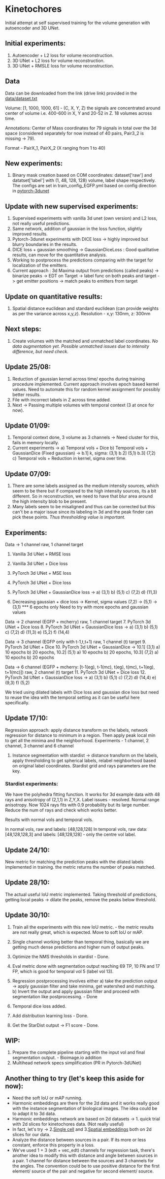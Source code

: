 # Kinetochores

Initial attempt at self supervised training for the volume generation with autoencoder and 3D UNet.

## Initial experiments:
1. Autoencoder + L2 loss for volume reconstruction.
2. 3D UNet + L2 loss for volume reconstruction.
3. 3D UNet + RMSLE loss for volume reconstruction.

## Data
Data can be downloaded from the link (drive link) provided in the [data/dataset.txt](https://github.com/kreshuklab/Kinetochores/blob/master/data/dataset.txt)

Volume: \[1, 1000, 1000, 61\] - (C, X, Y, Z) the signals are concentrated around center of volume i.e. 400-600 in X, Y and 20-52 in Z. 18 volumes across time.

Annotations: Center of Mass coordinates for 79 signals in total over the 3d space (considered separately for now instead of 40 pairs, Pair3_2 is missing -> 79).

Format - PairX\_1, PairX\_2 (X ranging from 1 to 40)

## New experiments:
1. Binary mask creation based on COM coordinates: dataset['raw'] and datatset['label'] with (1, 48, 128, 128) volume, label shape respectively. The configs are set in train\_config\_EGFP.yml
based on config direction in [pytorch-3dunet](https://github.com/wolny/pytorch-3dunet)


## Update with new supervised experiments:
1. Supervised experiments with vanilla 3d unet (own version) and L2 loss, not really useful predictions.
2. Same network, addition of gaussian in the loss function, slightly improved results.
2. Pytorch-3dunet experiments with DICE loss -> highly improved but blurry boundaries in the results.
3. DICE loss + gaussian smoothing -> GaussianDiceLoss : Good qualitative results, can move for the quantitative analysis.
4. Working to postprocess the predictions comparing with the target for localization of the emitters.
5. Current approach : 3d Maxima output from predictions (called peaks) -> binarize peaks -> EDT on Target -> label func on both peaks and target -> get emitter positions -> match peaks to emitters from target

## Update on quantitative results:
1. Spatial distance euclidean and standard euclidean (can provide weights as per the variance across x,y,z). Resolution - x,y: 130nm, z: 300nm

## Next steps:
1. Create volumes with the matched and unmatched label coordinates. *No data augmentation yet. Possible unmatched issues due to intensity difference, but need check.*

## Update 25/08:
1. Reduction of gaussian kernel across time/ epochs during training procedure implemented. Current approach involves epoch based kernel values. Need to automate this for random kernel assignment for possibly better results.
2. File with incorrect labels in Z across time added.
3. Next -> Passing multiple volumes with temporal context (3 at once for now).

## Update 01/09:
1. Temporal context done, 3 volume as 3 channels -> Need cluster for this, fails in memory locally.
2. Current experiments -> 
a) Temporal vols + Dice 
b) Temporal vols + GaussianDice (Fixed gaussian) -> b.1] k, sigma: (3,1) b.2] (5,1) b.3] (7,2)
c) Temporal vols + Reduction in kernel, sigma over time.

## Update 07/09:
1. There are some labels assigned as the medium intensity sources, which seem to be there but if compared to the high intensity sources, its a bit different. So in reconstruction, we need to have that blur area around the high intensity blob to be present.
2. Many labels seem to be misaligned and thus can be corrected but this can't be a major issue since its labeling in 3d and the peak finder can pick these points. *Thus thresholding value is important.*

## Experiments:
Data -> 1 channel raw, 1 channel target
1. Vanilla 3d UNet + RMSE loss
2. Vanilla 3d UNet + Dice loss
3. PyTorch 3d UNet + MSE loss
4. PyTorch 3d UNet + Dice loss
5. PyTorch 3d UNet + GaussianDice loss -> a) (3,1) b) (5,1) c) (7,2) d) (11,3)

6. Decreasing gaussian + dice loss -> Kernel, sigma values (7,2) -> (5,1) -> (3,1) *** 6 epochs only
Need to try with more epochs and gaussian values

Data -> 2 channel (EGFP + mcherry) raw, 1 channel target
7. PyTorch 3d UNet + Dice loss
8. PyTorch 3d UNet + GaussianDice loss -> a) (3,1) b) (5,1) c) (7,2) d) (11,3) e) (5,2) f) (14,4)

Data -> 3 channel (EGFP only with t-1,t,t+1) raw, 1 channel (t) target
9. PyTorch 3d UNet + Dice
10. PyTorch 3d UNet + GaussianDice -> 10.1] (3,1) a) 10 epochs b) 20 epochs, 10.2] (5,1) a) 10 epochs b) 20 epochs, 10.3] (7,2) a) 10 epochs b) 20 epochs

Data -> 6 channel (EGFP + mcherry: [t-1(eg), t-1(mc), t(eg), t(mc), t+1(eg), t+1(mc)]) raw, 2 channel (t) target
11. PyTorch 3d UNet + Dice loss
12. PyTorch 3d UNet + GaussianDice loss -> a) (3,1) b) (5,1) c) (7,2) d) (14,4) e) (9,3) f) (5,2)

We tried using dilated labels with Dice loss and gaussian dice loss but need to reuse the idea with the temporal setting as it can be useful here specifically.

## Update 17/10:
Regression approach: apply distance transform on the labels, network regression for distance to minimum in a region. Then apply peak local min to get all the minima and the neighborhood.
Experiments - 1 channel, 2 channel, 3 channel and 6 channel

1. Instance segmentation with stardist -> distance transform on the labels, apply thresholding to get spherical labels, relabel neighborhood based on original label coordinates. Stardist grid and rays parameters are the key.

### Stardist experiments:
We have the polyhedra fitting function. It works for 3d example data with 48 rays and anisotropy of (2,1,1) in Z,Y,X. 
Label issues - resolved. Normal range anisotropy. Now 1024 rays fits with 0.9 probability but its large number. Reduce the num of rays and check which works better.

Results with normal vols and temporal vols.

In normal vols, raw and labels: [48,128,128]
In temporal vols, raw data: [48,128,128,3] and labels: [48,128,128] - only the centre vol label.


## Update  24/10:
New metric for matching the prediction peaks with the dilated labels implemented in training. the metric returns the number of peaks matched.


## Update 28/10:
The actual useful IoU metric implemented. Taking threshold of predictions, getting local peaks -> dilate the peaks, remove the peaks below threshold.


## Update 30/10:
1. Train all the experiments with this new IoU metric. - the metric results are not really great, which is expected. Move to soft IoU or mAP.
2. Single channel working better than temporal thing, basically we are getting much dense predictions and higher num of output peaks.


1. Optimize the NMS thresholds in stardist - Done.
2. Eval metric done with segmentation output reaching 69 TP, 10 FN and 17 FP, which is good for temporal vol 5 (label vol 13).
3. Regression postprocessing involves either a) take the prediction output -> apply gaussian filter and take minima, get watershed and matching. b) Invert the output and apply gaussian filter and proceed with segmentation like postprocessing. - Done


1. Temporal dice loss added.
2. Add distribution learning loss - Done.
3. Get the StarDist output -> F1 score - Done.

## WIP:
1. Prepare the complete pipeline starting with the input vol and final segmentation output. - Bioimage.io addition
2. Multihead network specs simplification (PR in Pytorch-3dUNet)


## Another thing to try (let's keep this aside for now):
* Need the soft IoU or mAP running.
* Harmonic embeddings are there for the 2d data and it works really good with the instance segmentation of biological images. The idea could be to adapt it to 3d data.
* Harmonic embeddings network are based on 2d datasets -> 1. quick trial with 2d slices for kinetochores data. (Not really useful)
* In fact, let's try -> 2.[Single cell](https://github.com/opnumten/single_cell_segmentation) and 3.[Spatial embeddings](https://github.com/davyneven/SpatialEmbeddings) both on 2d slices for our data.
* Analyze the distance between sources in a pair. If its more or less constant, enforce this property in a loss.
* We've used 1 + 3 (edt + vec_edt) channels for regression task, there's another idea to modify this with distance and angle between sources in a pair. 1 channel for distance between the sources and 3 channels for the angles. The convention could be to use positive distance for the first element/ source of the pair and negative for second element/ source.
